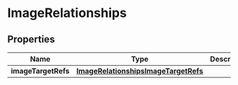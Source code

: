 

# ImageRelationships


## Properties

| Name | Type | Description | Notes |
|------------ | ------------- | ------------- | -------------|
|**imageTargetRefs** | [**ImageRelationshipsImageTargetRefs**](ImageRelationshipsImageTargetRefs.md) |  |  [optional] |



